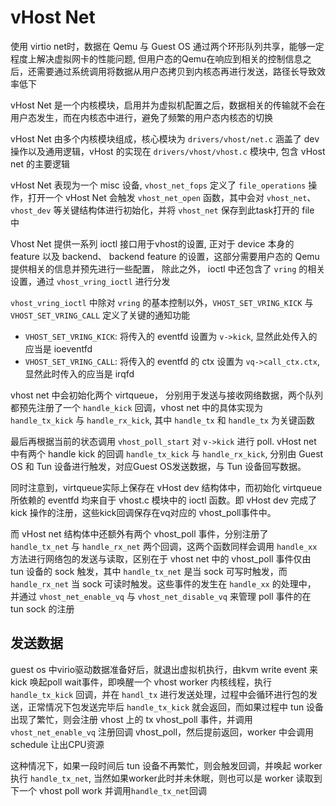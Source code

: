 # vHost Net

使用 virtio net时，数据在 Qemu 与 Guest OS 通过两个环形队列共享，能够一定程度上解决虚拟网卡的性能问题, 但用户态的Qemu在响应到相关的控制信息之后，还需要通过系统调用将数据从用户态拷贝到内核态再进行发送，路径长导致效率低下


vHost Net 是一个内核模块，启用并为虚拟机配置之后，数据相关的传输就不会在用户态发生，而在内核态中进行，避免了频繁的用户态内核态的切换

vHost Net 由多个内核模块组成，核心模块为 `drivers/vhost/net.c` 涵盖了 dev 操作以及通用逻辑，vHost 的实现在 `drivers/vhost/vhost.c` 模块中, 包含 vHost net 的主要逻辑

vHost Net 表现为一个 misc 设备, `vhost_net_fops` 定义了 `file_operations` 操作，打开一个 vHost Net 会触发 `vhost_net_open` 函数，其中会对 `vhost_net`、 `vhost_dev` 等关键结构体进行初始化，并将 `vhost_net` 保存到此task打开的 file 中

Vhost Net 提供一系列 ioctl 接口用于vhost的设置, 正对于 device 本身的 feature 以及 backend、 backend feature 的设置，这部分需要用户态的 Qemu 提供相关的信息并预先进行一些配置， 除此之外， ioctl 中还包含了 `vring` 的相关设置，通过 `vhost_vring_ioctl` 进行分发

`vhost_vring_ioctl` 中除对 `vring` 的基本控制以外，`VHOST_SET_VRING_KICK` 与 `VHOST_SET_VRING_CALL` 定义了关键的通知功能
- `VHOST_SET_VRING_KICK`: 将传入的 eventfd 设置为 `v->kick`, 显然此处传入的应当是 ioeventfd
- `VHOST_SET_VRING_CALL`: 将传入的 eventfd 的 ctx 设置为 `vq->call_ctx.ctx`, 显然此时传入的应当是  irqfd

vhost net 中会初始化两个 virtqueue， 分别用于发送与接收网络数据，两个队列都预先注册了一个 `handle_kick` 回调，vhost net 中的具体实现为 `handle_tx_kick` 与 `handle_rx_kick`, 其中 `handle_tx` 和 `handle_tx` 为关键函数 

最后再根据当前的状态调用 `vhost_poll_start` 对 `v->kick` 进行 poll. vHost net 中有两个 handle kick 的回调 `handle_tx_kick` 与 `handle_rx_kick`, 分别由 Guest OS 和 Tun 设备进行触发，对应Guest OS发送数据，与 Tun 设备回写数据。

同时注意到，virtqueue实际上保存在 vHost dev 结构体中，而初始化 virtqueue 所依赖的 eventfd 均来自于 vhost.c 模块中的 ioctl 函数。即 vHost dev 完成了 kick 操作的注册，这些kick回调保存在vq对应的 vhost_poll事件中。

而 vHost net 结构体中还额外有两个 vhost_poll 事件，分别注册了 `handle_tx_net` 与 `handle_rx_net` 两个回调，这两个函数同样会调用 `handle_xx` 方法进行网络包的发送与读取，区别在于 vhost net 中的 vhost_poll 事件仅由 tun 设备的 sock 触发，其中 `handle_tx_net` 是当 sock 可写时触发，而 `handle_rx_net` 当 sock 可读时触发。这些事件的发生在 `handle_xx` 的处理中， 并通过 `vhost_net_enable_vq` 与 `vhost_net_disable_vq` 来管理 poll 事件的在 tun sock 的注册

## 发送数据

guest os 中virio驱动数据准备好后，就退出虚拟机执行，由kvm write event 来 kick 唤起poll wait事件，即唤醒一个 vhost worker 内核线程，执行 `handle_tx_kick` 回调，并在 `handl_tx` 进行发送处理，过程中会循环进行包的发送，正常情况下包发送完毕后 `handle_tx_kick` 就会返回，而如果过程中 tun 设备出现了繁忙，则会注册 vhost 上的 tx vhost_poll 事件，并调用 `vhost_net_enable_vq` 注册回调 vhost_poll，然后提前返回，worker 中会调用 schedule 让出CPU资源

这种情况下，如果一段时间后 tun 设备不再繁忙，则会触发回调，并唤起 worker 执行 `handle_tx_net`, 当然如果worker此时并未休眠，则也可以是 worker 读取到下一个 vhost poll work 并调用`handle_tx_net`回调
